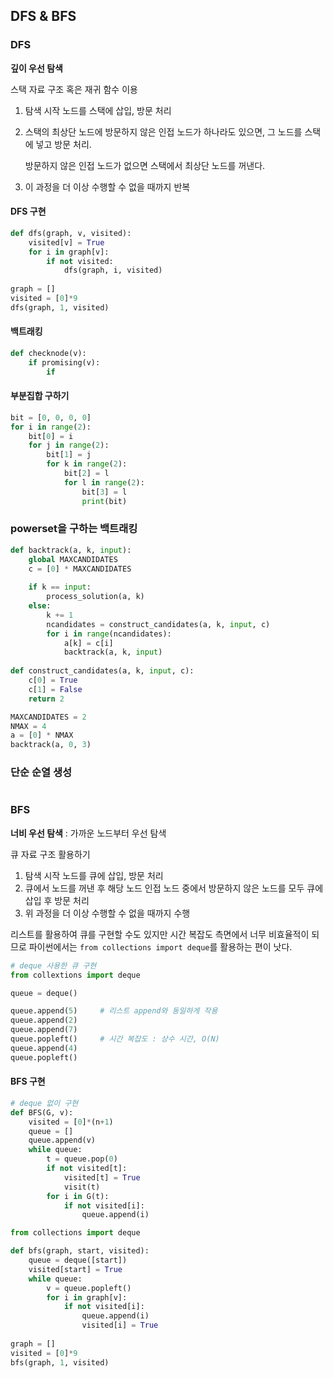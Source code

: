 ## DFS & BFS

### DFS

**깊이 우선 탐색**

스택 자료 구조 혹은 재귀 함수 이용

1. 탐색 시작 노드를 스택에 삽입, 방문 처리

2. 스택의 최상단 노드에 방문하지 않은 인접 노드가 하나라도 있으면, 그 노드를 스택에 넣고 방문 처리. 

   방문하지 않은 인접 노드가 없으면 스택에서 최상단 노드를 꺼낸다.

3. 이 과정을 더 이상 수행할 수 없을 때까지 반복



#### DFS 구현

```python
def dfs(graph, v, visited):
    visited[v] = True
    for i in graph[v]:
        if not visited:
            dfs(graph, i, visited)
            
graph = []
visited = [0]*9
dfs(graph, 1, visited)
```



#### 백트래킹

```python
def checknode(v):
    if promising(v):
        if 
```



#### 부분집합 구하기

```python
bit = [0, 0, 0, 0]
for i in range(2):
    bit[0] = i
    for j in range(2):
        bit[1] = j
        for k in range(2):
            bit[2] = l
            for l in range(2):
                bit[3] = l
                print(bit)
```



### powerset을 구하는 백트래킹

```python
def backtrack(a, k, input):
    global MAXCANDIDATES
    c = [0] * MAXCANDIDATES
    
    if k == input:
        process_solution(a, k)
    else:
        k += 1
        ncandidates = construct_candidates(a, k, input, c)
        for i in range(ncandidates):
            a[k] = c[i]
            backtrack(a, k, input)
          
def construct_candidates(a, k, input, c):
    c[0] = True
    c[1] = False
    return 2

MAXCANDIDATES = 2
NMAX = 4
a = [0] * NMAX
backtrack(a, 0, 3)
```



### 단순 순열 생성

```python
```



### BFS

**너비 우선 탐색** : 가까운 노드부터 우선 탐색

큐 자료 구조 활용하기

1. 탐색 시작 노드를 큐에 삽입, 방문 처리
2. 큐에서 노드를 꺼낸 후 해당 노드 인접 노드 중에서 방문하지 않은 노드를 모두 큐에 삽입 후 방문 처리
3. 위 과정을 더 이상 수행할 수 없을 때까지 수행

리스트를 활용하여 큐를 구현할 수도 있지만 시간 복잡도 측면에서 너무 비효율적이 되므로 파이썬에서는 `from collections import deque`를 활용하는 편이 낫다.

```python
# deque 사용한 큐 구현
from collextions import deque

queue = deque()

queue.append(5)     # 리스트 append와 동일하게 작용
queue.append(2)
queue.append(7)
queue.popleft()     # 시간 복잡도 : 상수 시간, O(N)
queue.append(4)
queue.popleft()
```



#### BFS 구현

```python
# deque 없이 구현
def BFS(G, v):
    visited = [0]*(n+1)
    queue = []
    queue.append(v)
    while queue:
        t = queue.pop(0)
        if not visited[t]:
            visited[t] = True
            visit(t)
        for i in G(t):
            if not visited[i]:
                queue.append(i)
```



```python
from collections import deque

def bfs(graph, start, visited):
    queue = deque([start])
    visited[start] = True
    while queue:
        v = queue.popleft()
        for i in graph[v]:
            if not visited[i]:
                queue.append(i)
                visited[i] = True
                
graph = []
visited = [0]*9
bfs(graph, 1, visited)
```

